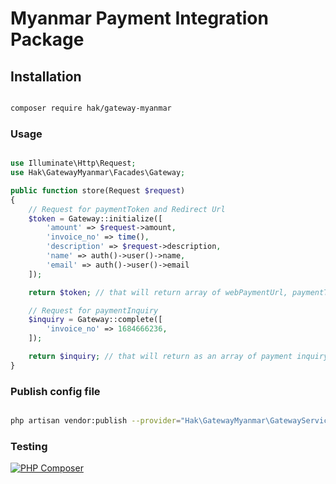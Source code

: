 # Myanmar Payment Integration Package

## Installation
```bash

composer require hak/gateway-myanmar

```

### Usage 

```php

use Illuminate\Http\Request;
use Hak\GatewayMyanmar\Facades\Gateway;

public function store(Request $request)
{
    // Request for paymentToken and Redirect Url
    $token = Gateway::initialize([
        'amount' => $request->amount,
        'invoice_no' => time(), 
        'description' => $request->description,
        'name' => auth()->user()->name,
        'email' => auth()->user()->email
    ]);

    return $token; // that will return array of webPaymentUrl, paymentToken, respCode, respDesc 

    // Request for paymentInquiry
    $inquiry = Gateway::complete([
        'invoice_no' => 1684666236,
    ]);

    return $inquiry; // that will return as an array of payment inquiry data
}
```

### Publish config file

```bash

php artisan vendor:publish --provider="Hak\GatewayMyanmar\GatewayServiceProvider" --tag="gateway"

```
### Testing
[![PHP Composer](https://github.com/hakhant21/gateway-myanmar/actions/workflows/main.yml/badge.svg?branch=main&event=push)](https://github.com/hakhant21/gateway-myanmar/actions/workflows/main.yml)

